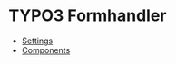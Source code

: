 # TYPO3 Formhandler

<!-- TOC -->
* [Settings](Settings.md)
* [Components](Components.md)
<!-- TOC -->

